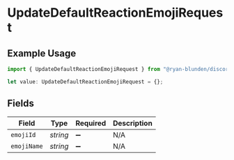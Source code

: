 # UpdateDefaultReactionEmojiRequest

## Example Usage

```typescript
import { UpdateDefaultReactionEmojiRequest } from "@ryan-blunden/discord/models/components";

let value: UpdateDefaultReactionEmojiRequest = {};
```

## Fields

| Field              | Type               | Required           | Description        |
| ------------------ | ------------------ | ------------------ | ------------------ |
| `emojiId`          | *string*           | :heavy_minus_sign: | N/A                |
| `emojiName`        | *string*           | :heavy_minus_sign: | N/A                |